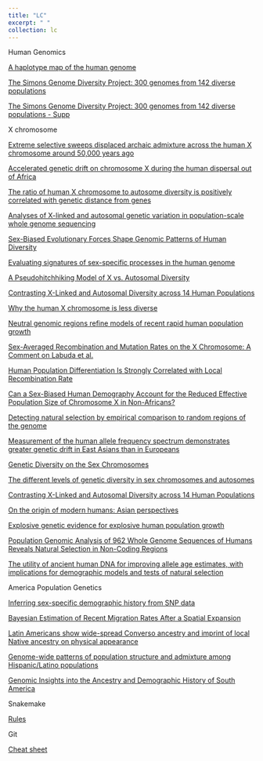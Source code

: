 ```yaml
---
title: "LC"
excerpt: " "
collection: lc
---
```


Human Genomics

[A haplotype map of the human genome](https://www.nature.com/articles/nature04226#s1)

[The Simons Genome Diversity Project: 300 genomes from 142 diverse populations](https://www.nature.com/articles/nature18964?WT.ec_id=NATURE-20160922&spMailingID=52357585&spUserID=MzA0ODA0NjE2NDQS1&spJobID=1003755044&spReportId=MTAwMzc1NTA0NAS2)

[The Simons Genome Diversity Project: 300 genomes from 142 diverse populations - Supp](https://media.nature.com/original/nature-assets/nature/journal/v538/n7624/extref/nature18964-s1.pdf)





X chromosome

[Extreme selective sweeps displaced archaic admixture across the human X chromosome around 50,000 years ago](https://www.biorxiv.org/content/biorxiv/early/2018/12/23/503995.full.pdf)

[Accelerated genetic drift on chromosome X during the human dispersal out of Africa](https://www.nature.com/articles/ng.303)

[The ratio of human X chromosome to autosome diversity is positively correlated with genetic distance from genes](https://www.nature.com/articles/ng.651)

[Analyses of X-linked and autosomal genetic variation in population-scale whole genome sequencing](https://www.nature.com/articles/ng.877)

[Sex-Biased Evolutionary Forces Shape Genomic Patterns of Human Diversity](https://journals.plos.org/plosgenetics/article?id=10.1371/journal.pgen.1000202)

[Evaluating signatures of sex-specific processes in the human genome](https://www.nature.com/articles/ng0109-8)

[A Pseudohitchhiking Model of X vs. Autosomal Diversity](http://www.genetics.org/content/168/4/2261)

[Contrasting X-Linked and Autosomal Diversity across 14 Human Populations](https://www.sciencedirect.com/science/article/pii/S0002929714001839?via%3Dihub)

[Why the human X chromosome is less diverse](http://blogs.discovermagazine.com/gnxp/2011/07/why-the-human-x-chromosome-is-less-diverse/)

[Neutral genomic regions refine models of recent rapid human population growth](https://www.pnas.org/content/111/2/757.long)

[Sex-Averaged Recombination and Mutation Rates on the X Chromosome: A Comment on Labuda et al.](https://www.sciencedirect.com/science/article/pii/S0002929710002594?via%3Dihub)

[Human Population Differentiation Is Strongly Correlated with Local Recombination Rate](https://journals.plos.org/plosgenetics/article?id=10.1371/journal.pgen.1000886)

[Can a Sex-Biased Human Demography Account for the Reduced Effective Population Size of Chromosome X in Non-Africans?](https://academic.oup.com/mbe/article/27/10/2312/966445)

[Detecting natural selection by empirical comparison to random regions of the genome](https://academic.oup.com/hmg/article/18/24/4853/582917)

[Measurement of the human allele frequency spectrum demonstrates greater genetic drift in East Asians than in Europeans](https://www.nature.com/articles/ng2116)

[Genetic Diversity on the Sex Chromosomes](https://academic.oup.com/gbe/article/10/4/1064/4895090)

[The different levels of genetic diversity in sex chromosomes and autosomes](https://www.sciencedirect.com/science/article/pii/S0168952509000900)

[Contrasting X-Linked and Autosomal Diversity across 14 Human Populations](https://www.sciencedirect.com/science/article/pii/S0002929714001839)

[On the origin of modern humans: Asian perspectives](http://science.sciencemag.org/content/358/6368/eaai9067/tab-pdf)

[Explosive genetic evidence for explosive human population growth](https://www.sciencedirect.com/science/article/pii/S0959437X16301137?via%3Dihub)

[Population Genomic Analysis of 962 Whole Genome Sequences of Humans Reveals Natural Selection in Non-Coding Regions](https://journals.plos.org/plosone/article?id=10.1371/journal.pone.0121644)

[The utility of ancient human DNA for improving allele age estimates, with implications for demographic models and tests of natural selection](https://www.sciencedirect.com/science/article/pii/S0047248414002504?via%3Dihub)


America Population Genetics

[Inferring sex-specific demographic history from SNP data](https://journals.plos.org/plosgenetics/article?id=10.1371/journal.pgen.1007191)

[Bayesian Estimation of Recent Migration Rates After a Spatial Expansion](http://www.genetics.org/content/170/1/409)

[Latin Americans show wide-spread Converso ancestry and imprint of local Native ancestry on physical appearance](https://www.nature.com/articles/s41467-018-07748-z)

[Genome-wide patterns of population structure and admixture among Hispanic/Latino populations](https://www.pnas.org/content/107/Supplement_2/8954.long)

[Genomic Insights into the Ancestry and Demographic History of South America](https://journals.plos.org/plosgenetics/article?id=10.1371/journal.pgen.1005602)


Snakemake

[Rules](https://snakemake.readthedocs.io/en/stable/snakefiles/rules.html)

Git

[Cheat sheet](https://services.github.com/on-demand/downloads/github-git-cheat-sheet/)

